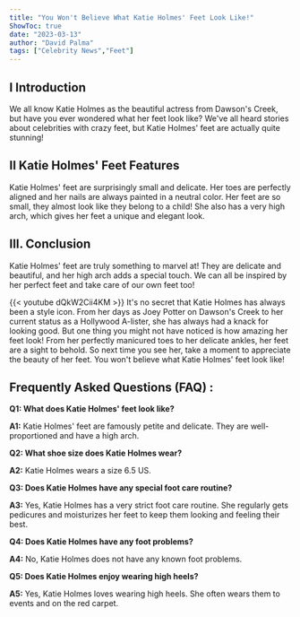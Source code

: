```yaml
---
title: "You Won't Believe What Katie Holmes' Feet Look Like!"
ShowToc: true 
date: "2023-03-13"
author: "David Palma" 
tags: ["Celebrity News","Feet"]
---
```

## I Introduction

We all know Katie Holmes as the beautiful actress from Dawson's Creek, but have you ever wondered what her feet look like? We've all heard stories about celebrities with crazy feet, but Katie Holmes' feet are actually quite stunning!

## II Katie Holmes' Feet Features

Katie Holmes' feet are surprisingly small and delicate. Her toes are perfectly aligned and her nails are always painted in a neutral color. Her feet are so small, they almost look like they belong to a child! She also has a very high arch, which gives her feet a unique and elegant look.

## III. Conclusion

Katie Holmes' feet are truly something to marvel at! They are delicate and beautiful, and her high arch adds a special touch. We can all be inspired by her perfect feet and take care of our own feet too!

{{< youtube dQkW2Cii4KM >}} 
It's no secret that Katie Holmes has always been a style icon. From her days as Joey Potter on Dawson's Creek to her current status as a Hollywood A-lister, she has always had a knack for looking good. But one thing you might not have noticed is how amazing her feet look! From her perfectly manicured toes to her delicate ankles, her feet are a sight to behold. So next time you see her, take a moment to appreciate the beauty of her feet. You won't believe what Katie Holmes' feet look like!

## Frequently Asked Questions (FAQ) :
**Q1: What does Katie Holmes' feet look like?**

**A1:** Katie Holmes' feet are famously petite and delicate. They are well-proportioned and have a high arch.

**Q2: What shoe size does Katie Holmes wear?**

**A2:** Katie Holmes wears a size 6.5 US.

**Q3: Does Katie Holmes have any special foot care routine?**

**A3:** Yes, Katie Holmes has a very strict foot care routine. She regularly gets pedicures and moisturizes her feet to keep them looking and feeling their best.

**Q4: Does Katie Holmes have any foot problems?**

**A4:** No, Katie Holmes does not have any known foot problems.

**Q5: Does Katie Holmes enjoy wearing high heels?**

**A5:** Yes, Katie Holmes loves wearing high heels. She often wears them to events and on the red carpet.



